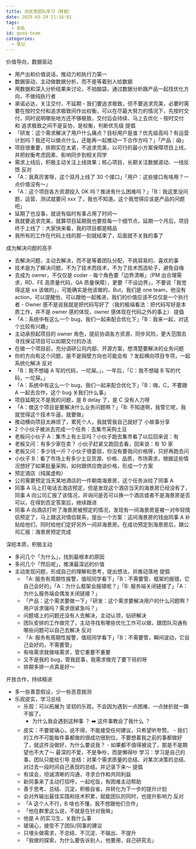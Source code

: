 ```yaml
---
title: 向优秀团队学习（转载）
date: 2025-03-29 21:16:01
tags:
  - 杂乱
id: good-team
categories:
  - 笔记
---
```


价值导向，数据驱动

- 用产出和价值说话，推动力和执行力第一
- 数据驱动，主动做数据分析，而不是等着别人给数据
- 用数据和深入分析结果来讨论，不拍脑袋，通过数据分析跟产品一起找优化方向，不做纯执行者
- 承诺必达，关注交付，不延期 - 我们要追求极致，但不要追求完美，必要时需要在按时交付和追求极致间作出权衡，可以在尽最大努力的情况下，先按时交付，同时说明哪些地方还不够极致，交付后会持续、马上去优化 - 按时交付 和 追求极致之间不是妥协，是权衡，判断优先级
  提倡
- 「研发：这个需求解决了用户什么痛点？目标用户是谁？优先级高吗？有运营计划吗？我还可以做点什么，还能再一起推动一下合作方吗？」「产品：😱」
- 项目很重要，排期实在太紧，不追求完美，以可行的最小方案保障项目上线，并把权衡考虑因素、影响同步到相关同学
- 需求上线后，积极主动关注上线效果；核心项目，长期关注数据波动、一线反馈
  反对
- 「A：我真厉害呀，这个双月上线了 30 个接口」「用户：这些接口有啥用？一点价值没有～」
- 「A：这个项目各方资源投入 OK 吗？推进有什么困难吗？」「B：我这里没问题，运营、测试就要问 xxx 了，我也不知道。这个我觉得应该是产品的问题吧」
- 延期了也没事，就说有临时有事占用了时间～
- 我就要追求完美，就算项目延期我也要抠每一个细节点，延期一个月后，项目终于上线了：大家快来看，我的项目都是精品
- 我所有的工作在代码上线的那一刻就结束了，后面就不关我的事了

成为解决问题的高手

- 去解决问题，主动去解决，而不是等着团队分配，不挑容易的、喜欢的事
- 技术是为了解决问题，不为了技术而技术，不为了技术而造轮子，避免自嗨
- 去成为 owner，不仅仅是 coder - 每个角色要「边界清晰」（PM 出合理需求，RD、FE 高质量代码，QA 质量保障），更要「不设边界」，不要说「我觉得这是 xx 该做的」，可能确实是他该做的，But，我们是 one team，他没有 action，可以提醒他，可以跟他一起推进，我们的价值应该不仅仅是一个执行者 - Owner 感不是说我就是把代码写好了（我的极端看法：把代码写好是本质工作，并不是 owner 感的体现，owner 感体现在代码之外的事上）
  提倡
- 「A：系统中有这么一个 bug，我们一起来配合优化下」「B：我来一起，对这个比较有兴趣」
- 主动承担起项目的 owner 角色，提前协调各方资源，同步风险，更大范围去寻找保证项目可以如期交付的办法
- 在做一个项目前，充分调研公司内部、开源方案，想清楚要解决的业务问题
- 你的方向有这个问题，是不是隔壁方向也可能会有 ？发起横向项目专项，一起系统化解决
  反对
- 「B：我不想碰 A 写的代码，一坨屎。」，一年后，「C：我不想碰 B 写的代码，一坨屎。」
- 「A：系统中有这么一个 bug，我们一起来配合优化下」「B：嗨，C，不要跟 A 一起去合作，这个 bug 关我们什么事」
- 项目延期又不是我的问题，是 B delay 了，是 C 没有人力呀
- 「A：做这个项目是要解决什么业务问题啊？」「B: 不知道啊，我管它呢，我就觉得这个技术牛逼，就要做」
- 推动横向项目太麻烦了，累死个人，我就管我自己就好了
  小故事分享
- 2 个小伙子被派去完成一个任务：去集市采购土豆
- 老板问小伙子 A：集市上有土豆吗？小伙子跑去集市看了以后回来说：有
- 老板又问：有多少家在卖？ 小伙子赶紧又跑回去看，回来说：有 10 家
- 老板又问：多少钱一斤？小伙子很委屈，你没有要我问价格呀，只好再跑去问
- 小伙子 B：看了市场上有多少土豆货源、价格、品质，市场需求，根据这些情况想好了如果批量采购，如何跟供应商谈价格，形成一个方案
- 预定酒店（纯属虚构）
- 公司需要预定当天某地酒店的一件朝南海景房，这个任务派给了同事 A
- 同事 A 马上打电话去酒店预定，但是发现这个酒店当天的海景房已经没有了，同事 A 向公司汇报了该情况，并询问是否可以换一个酒店或者不是海景房是否可以，在得到否定答案后，继续跟进
- 同事 A 向酒店打听了海景房被预定的情况，发现有一间海景房是被一对年轻情侣预定了，马上跟这对情侣联系，提出一个方案：这间海景房的钱由同事 A 补贴给他们，同时给他们定好另外一间非海景房。在成功预定到海景房后，跟公司汇报：海景房预定完成

深挖本质，积极主动

- 多问几个「为什么」，找到最根本的原因
- 多问几个「然后呢」，推演最深远的价值
- 主动发现问题，形成自己的理解和思考，提出想法，并推动落地
  提倡
  - 「A: 服务有周期性报警，值班同学看下」「B：不需要管，框架的报错，它自己会好的」「A：为什么框架会报错呢？」「B: 服务端关闭链接了」「A：为什么服务端会偶发关闭链接？」
  - 「产品：这个需求要做一下」「研发：这个需求要解决用户的什么问题啊？用户诉求强吗？需求很紧急吗？」
  - 问题墙上的问题还没有人去解决，主动认领，钻研解决
  - 团队安排的工作做完了，主动寻找有哪些优化工作可以做，跟团队沟通有哪些问题可以自己去解决
    反对
  - 「A: 服务有周期性报警，值班同学看下」「B：不需要管，瞬间波动，它自己会好的，不需要管」
  - 有啥需求就做啥需求，管它重要不重要
  - 又不是我的 bug，管我屁事，我需求做完了要下班的呀
  - 排期多排一点真是好～

开放合作，持续精进

- 多一些善意假设，少一些恶意揣测
- 乐观皮实，学习总结
  - 乐观：可以拓展为 坚韧的乐观，不会因为遇到一点困难、一点挫折就一蹶不振了。
    - 为什么我会遇到这种事 ？ ➡️ 这件事教会了我什么 ？
  - 皮实：不要玻璃心，说不得，不能接受任何建议，只希望听夸赞。 - 我们的工作不可能每件事都做的很成功很到位，不要想着我之前的事都做好了，就这件没做好，为什么要说我？ - 如果都不值得被说了，那是不是期望也不大了～ 最深的不爱，不是争吵，而是懒得吵
    学习：学习是自己的事，团队只能给引导
    总结：对某个需求质量的总结、对某次决策的总结、对过去一段时间自己表现的总结。并记录下来～
    提倡
  - 有误会，坦诚清晰的沟通，寻求合作和共同利益
  - 新同事来了主动打招呼，一起吃饭，有困难主动帮助
  - 善于思考、总结、沉淀，积极自省，并转化为下一步的提升计划
  - 会对外输出最佳实践和技术积累，赋能团队的同时，也提升影响力
    反对
  - 「A 这个人不行，B 啥也不懂，我不想跟他们合作」
  - 「他在群里这么说，不就是在针对我嘛」
  - 他是 A 的实习生，关我什么事
  - 玻璃心，接受不了团队/同事的建议
  - 只埋头做需求，不总结、不沉淀、不输出、不提升
  - 「我做的探索，为什么要告诉别人，他要用，自己研究去」
